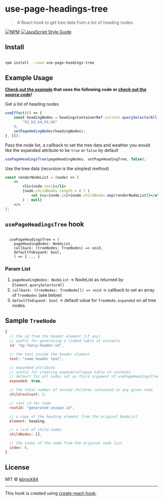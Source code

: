 # use-page-headings-tree

> A React hook to get tree data from a list of heading nodes

[![NPM](https://img.shields.io/npm/v/use-page-headings-tree.svg)](https://www.npmjs.com/package/use-page-headings-tree) [![JavaScript Style Guide](https://img.shields.io/badge/code_style-standard-brightgreen.svg)](https://standardjs.com)

## Install

```bash

npm install --save use-page-headings-tree

```

## Example Usage

**[Check out the example](https://kbrock84.github.io/use-page-headings-tree/)
that uses the following code or
[check out the source code](https://github.com/kbrock84/use-page-headings-tree/blob/master/example/src/App.js)!**

Get a list of heading nodes

```jsx
useEffect(() => {
	const headingNodes = headingsContainerRef.current.querySelectorAll(
		"h2,h3,h4,h5,h6"
	);
	setPageHedingNodes(headingNodes);
}, []);
```

Pass the node list, a callback to set the tree data and weather you would like the expanded attribute to be `true` or `false` by default

```jsx
usePageHeadingsTree(pageHeadingNodes, setPageHeadingTree, false);
```

Use the tree data (recursion is the simplest method)

```jsx
const renderNodeList = (node) => (
	<>
		<li>{node.text}</li>
		{node.childNodes.length > 0 ? (
			<ul key={node.id}>{node.childNodes.map(renderNodeList)}</ul>
		) : null}
	</>
);
```

## `usePageHeadingsTree` hook

```tsx

  usePageHeadingsTree = (
    pageHeadingNodes: NodeList,
    callback: (treeNodes: TreeNodes) => void,
    defaultToExpand: bool,
    ) => { ... }

```

### Param List

1.  `pageHeadingNodes: NodeList` -> NodeList as returned by `Element.querySelectorAll`
2.  `callback: (treeNodes: TreeNode[]) => void` -> callback to set an array of `TreeNodes` (see below)
3.  `defaultToExpand: bool` -> default value for `TreeNode.expanded` on all tree nodes.

## Sample `TreeNode`

```jsx
{
  // the id from the header element (if any)
  // useful for generating a linked table of contents
  id: "my-fancy-header-id",

  // the text inside the header element
  text: "some header text",

  // expanded attribute
  // useful for creating expand/collapse table of contents
  // default for all nodes set as third argument of usePageHeadingsTree
  expanded: true,

  // the total number of nested children contained in any given node
  childrenCount: 3,

  // root id for node
  rootId: "generated unique id",

  // a copy of the heading element from the original NodeList
  element: heading,

  // a list of child nodes
  childNodes: [],

  // the index of the node from the original node list
  index: 6,
}

```

## License

MIT © [kbrock84](https://github.com/kbrock84)

---

This hook is created using [create-react-hook](https://github.com/hermanya/create-react-hook).
